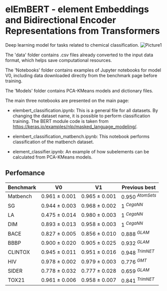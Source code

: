 # elEmBERT - element Embeddings and Bidirectional Encoder Representations from Transformers
Deep learning model for tasks related to chemical classification.
![Picture1](https://github.com/dmamur/elementsem/assets/60742014/c807b5ff-187d-4514-a360-4ddcc5f2fd26)


The 'data' folder contains .csv files already converted to the input data format, which helps save computational resources.

The 'Notebooks' folder contains examples of Jupyter notebooks for model V0, including data downloaded directly from the benchmark page before training.

The 'Models' folder contains PCA-KMeans models and dictionary files.

The main three notebooks are presented on the main page:
- elembert_classification.ipynb: This is a general file for all datasets. By changing the dataset name, it is possible to perform classification training. The BERT module code is taken from https://keras.io/examples/nlp/masked_language_modeling/.

- elembert_classification_matbench.ipynb: This notebook performs classification of the matbench dataset.

- element_classifier.ipynb: An example of how subelements can be calculated from PCA-KMeans models.

## Perfomance

|Benchmark	|V0	            |V1           | Previous best   |
|--- |---|--- |---|
|Matbench	|0.961 ± 0.001	|0.965 ± 0.001| 0.950 $^{AtomSets}$|
|SG			|0.944 ± 0.003	|0.968 ± 0.002| 1       $^{CegaNN  }$|
|LA			|0.475 ± 0.014	|0.980 ± 0.003| 1       $^{CegaNN  }$|
|DIM		|0.893 ± 0.013	|0.958 ± 0.003| 1       $^{CegaNN  }$|
|BACE		|0.827 ± 0.005	|0.856 ± 0.010| 0.888 $^{GLAM    }$|
|BBBP		|0.900 ± 0.020	|0.905 ± 0.025| 0.932 $^{GLAM    }$|
|CLINTOX	|0.945 ± 0.011	|0.951 ± 0.016| 0.948 $^{TrimNET }$|
|HIV		|0.978 ± 0.002	|0.979 ± 0.003| 0.776 $^{GMT     }$|
|SIDER		|0.778 ± 0.032	|0.777 ± 0.028| 0.659 $^{GLAM    }$|
|TOX21		|0.961 ± 0.006	|0.958 ± 0.007| 0.841 $^{TrimNET }$|










